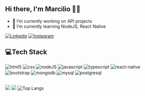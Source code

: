 ## Hi there, I'm Marcilio 👋🏻
- 🔭 I’m currently working on API projects   
- 🌱 I’m currently learning NodeJS, React Native

[![Linkedin](https://img.shields.io/badge/LinkedIn-0077B5?style=for-the-badge&logo=linkedin&logoColor=white)](https://www.linkedin.com/in/marcilio-m-farias)
[![Instagram](https://img.shields.io/badge/Instagram-E4405F?style=for-the-badge&logo=instagram&logoColor=white)](https://www.instagram.com/m4rciliofarias/)

## 💻Tech Stack
    
<div style="display: inline_block">
    <img align="center" alt="html5" src="https://img.shields.io/badge/HTML5-E34F26?style=for-the-badge&logo=html5&logoColor=white">
    <img align="center" alt="css" src="https://img.shields.io/badge/CSS-239120?&style=for-the-badge&logo=css3&logoColor=white">    
    <img align="center" alt="nodeJS" src="https://img.shields.io/badge/Node.js-43853D?style=for-the-badge&logo=node.js&logoColor=white">
    <img align="center" alt="javascript" src="https://img.shields.io/badge/JavaScript-323330?style=for-the-badge&logo=javascript&logoColor=F7DF1E">
    <img align="center" alt="typescript" src="https://img.shields.io/badge/TypeScript-007ACC?style=for-the-badge&logo=typescript&logoColor=white">       
    <img align="center" alt="react-native" src="https://img.shields.io/badge/React_Native-20232A?style=for-the-badge&logo=react&logoColor=61DAFB">
    <img align="center" alt="bootstrap" src="https://img.shields.io/badge/Bootstrap-563D7C?style=for-the-badge&logo=bootstrap&logoColor=white">
    <img align="center" alt="mongodb" src="https://img.shields.io/badge/MongoDB-4EA94B?style=for-the-badge&logo=mongodb&logoColor=white">
    <img align="center" alt="mysql" src="https://img.shields.io/badge/MySQL-00000F?style=for-the-badge&logo=mysql&logoColor=white">
    <img align="center" alt="postgresql" src="https://img.shields.io/badge/PostgreSQL-316192?style=for-the-badge&logo=postgresql&logoColor=white"> 
</div><br>


![](https://github-readme-streak-stats.herokuapp.com/?user=marciliofarias&theme=transparent&card_width=500&card_height=200) 
![](https://github-readme-stats.vercel.app/api?username=marciliofarias&show_icons=true&theme=transparent&rank_icon=github&include_all_commits=true&card_width=500&custom_title=)
![Top Langs](https://github-readme-stats.vercel.app/api/top-langs/?username=marciliofarias&layout=compact&theme=transparent)


